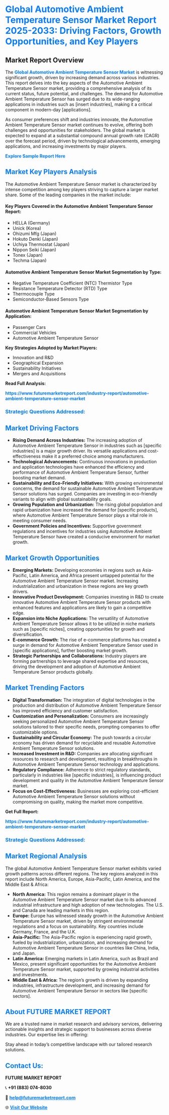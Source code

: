<h1 style="color: #007BFF;">Global Automotive Ambient Temperature Sensor Market Report 2025-2033: Driving Factors, Growth Opportunities, and Key Players</h1>

<section id="overview">
<h2>Market Report Overview</h2>
<p>The <a href="https://www.futuremarketreport.com/industry-report/automotive-ambient-temperature-sensor-market" style="color: #007BFF; text-decoration: none;"><strong>Global Automotive Ambient Temperature Sensor Market</strong></a> is witnessing significant growth, driven by increasing demand across various industries. This report delves into the key aspects of the Automotive Ambient Temperature Sensor market, providing a comprehensive analysis of its current status, future potential, and challenges. The demand for Automotive Ambient Temperature Sensor has surged due to its wide-ranging applications in industries such as [insert industries], making it a critical component in modern-day [applications].</p>
<p>As consumer preferences shift and industries innovate, the Automotive Ambient Temperature Sensor market continues to evolve, offering both challenges and opportunities for stakeholders. The global market is expected to expand at a substantial compound annual growth rate (CAGR) over the forecast period, driven by technological advancements, emerging applications, and increasing investments by major players.</p>
</section>

<section id="overview">
<p><a href="https://www.futuremarketreport.com/request-sample/reportId=126488" style="color: #007BFF; text-decoration: none;"><strong>Explore Sample Report Here</strong></a></p>
</section>

<section id="key-players">
<h2 style="color: #007BFF;">Market Key Players Analysis</h2>
<p>The Automotive Ambient Temperature Sensor market is characterized by intense competition among key players striving to capture a larger market share. Some of the leading companies in the market include:</p>
<h4>Key Players Covered in the Automotive Ambient Temperature Sensor Report:</h4>
<ul><li>HELLA (Germany)</li><li>Unick (Korea)</li><li>Ohizumi Mfg (Japan)</li><li>Hokuto Denki (Japan)</li><li>Uchiya Thermostat (Japan)</li><li>Nippon Seiki (Japan)</li><li>Tonex (Japan)</li><li>Techma (Japan)</li></ul>
<h4>Automotive Ambient Temperature Sensor Market Segmentation by Type:</h4>
<ul><li>Negative Temperature Coefficient (NTC) Thermistor Type</li><li>Resistance Temperature Detector (RTD) Type</li><li>Thermocouple Type</li><li>Semiconductor-Based Sensors Type</li></ul>

<h4>Automotive Ambient Temperature Sensor Market Segmentation by Application:</h4>
<ul><li>Passenger Cars</li><li>Commercial Vehicles</li><li>Automotive Ambient Temperature Sensor</li></ul>
<p><strong>Key Strategies Adopted by Market Players:</strong></p>
<ul>
<li>Innovation and R&D</li>
<li>Geographical Expansion</li>
<li>Sustainability Initiatives</li>
<li>Mergers and Acquisitions</li>
</ul>
</section>

<section>
<p><strong>Read Full Analysis: </strong></p><a href="https://www.futuremarketreport.com/industry-report/automotive-ambient-temperature-sensor-market" style="color: #007BFF; text-decoration: none;"><strong>https://www.futuremarketreport.com/industry-report/automotive-ambient-temperature-sensor-market</strong></a>
<h3 style="color: #007BFF;">Strategic Questions Addressed:</h3>
</section>

<section id="driving-factors">
<h2 style="color: #007BFF;">Market Driving Factors</h2>
<ul>
<li><strong>Rising Demand Across Industries:</strong> The increasing adoption of Automotive Ambient Temperature Sensor in industries such as [specific industries] is a major growth driver. Its versatile applications and cost-effectiveness make it a preferred choice among manufacturers.</li>
<li><strong>Technological Advancements:</strong> Continuous innovations in production and application technologies have enhanced the efficiency and performance of Automotive Ambient Temperature Sensor, further boosting market demand.</li>
<li><strong>Sustainability and Eco-Friendly Initiatives:</strong> With growing environmental concerns, the demand for sustainable Automotive Ambient Temperature Sensor solutions has surged. Companies are investing in eco-friendly variants to align with global sustainability goals.</li>
<li><strong>Growing Population and Urbanization:</strong> The rising global population and rapid urbanization have increased the demand for [specific products], where Automotive Ambient Temperature Sensor plays a vital role in meeting consumer needs.</li>
<li><strong>Government Policies and Incentives:</strong> Supportive government regulations and incentives for industries using Automotive Ambient Temperature Sensor have created a conducive environment for market growth.</li>
</ul>
</section>

<section id="growth-opportunities">
<h2 style="color: #007BFF;">Market Growth Opportunities</h2>
<ul>
<li><strong>Emerging Markets:</strong> Developing economies in regions such as Asia-Pacific, Latin America, and Africa present untapped potential for the Automotive Ambient Temperature Sensor market. Increasing industrialization and urbanization in these regions are key growth drivers.</li>
<li><strong>Innovative Product Development:</strong> Companies investing in R&D to create innovative Automotive Ambient Temperature Sensor products with enhanced features and applications are likely to gain a competitive edge.</li>
<li><strong>Expansion into Niche Applications:</strong> The versatility of Automotive Ambient Temperature Sensor allows it to be utilized in niche markets such as [specific niches], creating opportunities for growth and diversification.</li>
<li><strong>E-commerce Growth:</strong> The rise of e-commerce platforms has created a surge in demand for Automotive Ambient Temperature Sensor used in [specific applications], further boosting market growth.</li>
<li><strong>Strategic Partnerships and Collaborations:</strong> Industry players are forming partnerships to leverage shared expertise and resources, driving the development and adoption of Automotive Ambient Temperature Sensor products globally.</li>
</ul>
</section>

<section id="trending-factors">
<h2 style="color: #007BFF;">Market Trending Factors</h2>
<ul>
<li><strong>Digital Transformation:</strong> The integration of digital technologies in the production and distribution of Automotive Ambient Temperature Sensor has improved efficiency and customer satisfaction.</li>
<li><strong>Customization and Personalization:</strong> Consumers are increasingly seeking personalized Automotive Ambient Temperature Sensor solutions tailored to their specific needs, prompting companies to offer customizable options.</li>
<li><strong>Sustainability and Circular Economy:</strong> The push towards a circular economy has driven demand for recyclable and reusable Automotive Ambient Temperature Sensor solutions.</li>
<li><strong>Increased Investment in R&D:</strong> Companies are allocating significant resources to research and development, resulting in breakthroughs in Automotive Ambient Temperature Sensor technology and applications.</li>
<li><strong>Regulatory Compliance:</strong> Adherence to strict regulatory standards, particularly in industries like [specific industries], is influencing product development and quality in the Automotive Ambient Temperature Sensor market.</li>
<li><strong>Focus on Cost-Effectiveness:</strong> Businesses are exploring cost-efficient Automotive Ambient Temperature Sensor solutions without compromising on quality, making the market more competitive.</li>
</ul>
</section>

<section>
<p><strong>Get Full Report: </strong></p><a href="https://www.futuremarketreport.com/industry-report/automotive-ambient-temperature-sensor-market" style="color: #007BFF; text-decoration: none;"><strong>https://www.futuremarketreport.com/industry-report/automotive-ambient-temperature-sensor-market</strong></a>
<h3 style="color: #007BFF;">Strategic Questions Addressed:</h3>
</section>


<section id="regional-analysis">
<h2 style="color: #007BFF;">Market Regional Analysis</h2>
<p>The global Automotive Ambient Temperature Sensor market exhibits varied growth patterns across different regions. The key regions analyzed in this report include North America, Europe, Asia-Pacific, Latin America, and the Middle East & Africa:</p>
<ul>
<li><strong>North America:</strong> This region remains a dominant player in the Automotive Ambient Temperature Sensor market due to its advanced industrial infrastructure and high adoption of new technologies. The U.S. and Canada are leading markets in this region.</li>
<li><strong>Europe:</strong> Europe has witnessed steady growth in the Automotive Ambient Temperature Sensor market, driven by stringent environmental regulations and a focus on sustainability. Key countries include Germany, France, and the U.K.</li>
<li><strong>Asia-Pacific:</strong> The Asia-Pacific region is experiencing rapid growth, fueled by industrialization, urbanization, and increasing demand for Automotive Ambient Temperature Sensor in countries like China, India, and Japan.</li>
<li><strong>Latin America:</strong> Emerging markets in Latin America, such as Brazil and Mexico, present significant opportunities for the Automotive Ambient Temperature Sensor market, supported by growing industrial activities and investments.</li>
<li><strong>Middle East & Africa:</strong> The region’s growth is driven by expanding industries, infrastructure development, and increasing demand for Automotive Ambient Temperature Sensor in sectors like [specific sectors].</li>
</ul>
</section>

<footer>
<h2 style="color: #007BFF;">About FUTURE MARKET REPORT</h2>
<p>We are a trusted name in market research and advisory services, delivering actionable insights and strategic support to businesses across diverse industries. Our expertise lies in offering:</p>

<p>Stay ahead in today’s competitive landscape with our tailored research solutions.</p>

<h2 style="color: #007BFF;">Contact Us:</h2>
<p><strong>FUTURE MARKET REPORT</strong></p>
<p>📞 <strong>+91 (883) 074-8030</strong></p>
<p>📧 <strong><a href="mailto:help@futuremarketreport.com" style="color: #007BFF;">help@futuremarketreport.com</a></strong></p>
<p>🌐 <strong><a href="https://www.futuremarketreport.com/" style="color: #007BFF;">Visit Our Website</a></strong></p>
</footer>